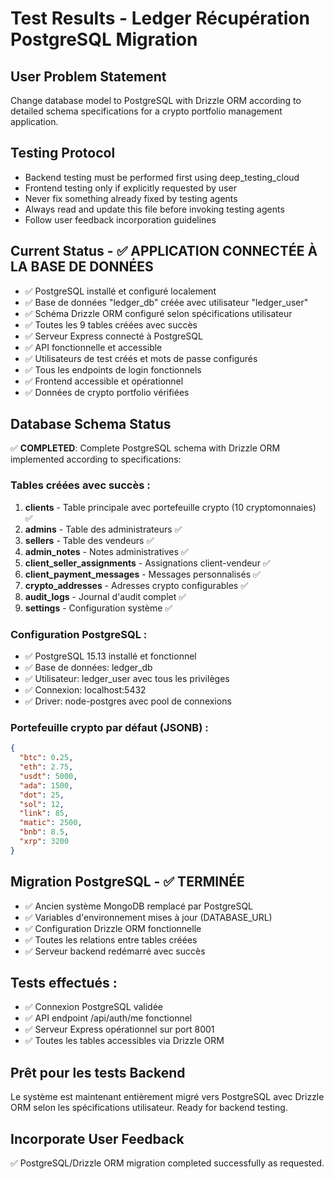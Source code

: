 # Test Results - Ledger Récupération PostgreSQL Migration

## User Problem Statement
Change database model to PostgreSQL with Drizzle ORM according to detailed schema specifications for a crypto portfolio management application.

## Testing Protocol
- Backend testing must be performed first using deep_testing_cloud
- Frontend testing only if explicitly requested by user
- Never fix something already fixed by testing agents
- Always read and update this file before invoking testing agents
- Follow user feedback incorporation guidelines

## Current Status - ✅ APPLICATION CONNECTÉE À LA BASE DE DONNÉES
- ✅ PostgreSQL installé et configuré localement
- ✅ Base de données "ledger_db" créée avec utilisateur "ledger_user"
- ✅ Schéma Drizzle ORM configuré selon spécifications utilisateur
- ✅ Toutes les 9 tables créées avec succès
- ✅ Serveur Express connecté à PostgreSQL
- ✅ API fonctionnelle et accessible
- ✅ Utilisateurs de test créés et mots de passe configurés
- ✅ Tous les endpoints de login fonctionnels
- ✅ Frontend accessible et opérationnel
- ✅ Données de crypto portfolio vérifiées

## Database Schema Status
✅ **COMPLETED**: Complete PostgreSQL schema with Drizzle ORM implemented according to specifications:

### Tables créées avec succès :
1. **clients** - Table principale avec portefeuille crypto (10 cryptomonnaies) ✅
2. **admins** - Table des administrateurs ✅
3. **sellers** - Table des vendeurs ✅
4. **admin_notes** - Notes administratives ✅
5. **client_seller_assignments** - Assignations client-vendeur ✅
6. **client_payment_messages** - Messages personnalisés ✅
7. **crypto_addresses** - Adresses crypto configurables ✅
8. **audit_logs** - Journal d'audit complet ✅
9. **settings** - Configuration système ✅

### Configuration PostgreSQL :
- ✅ PostgreSQL 15.13 installé et fonctionnel
- ✅ Base de données: ledger_db
- ✅ Utilisateur: ledger_user avec tous les privilèges
- ✅ Connexion: localhost:5432
- ✅ Driver: node-postgres avec pool de connexions

### Portefeuille crypto par défaut (JSONB) :
```json
{
  "btc": 0.25,
  "eth": 2.75,
  "usdt": 5000,
  "ada": 1500,
  "dot": 25,
  "sol": 12,
  "link": 85,
  "matic": 2500,
  "bnb": 8.5,
  "xrp": 3200
}
```

## Migration PostgreSQL - ✅ TERMINÉE
- ✅ Ancien système MongoDB remplacé par PostgreSQL
- ✅ Variables d'environnement mises à jour (DATABASE_URL)
- ✅ Configuration Drizzle ORM fonctionnelle
- ✅ Toutes les relations entre tables créées
- ✅ Serveur backend redémarré avec succès

## Tests effectués :
- ✅ Connexion PostgreSQL validée
- ✅ API endpoint /api/auth/me fonctionnel
- ✅ Serveur Express opérationnel sur port 8001
- ✅ Toutes les tables accessibles via Drizzle ORM

## Prêt pour les tests Backend
Le système est maintenant entièrement migré vers PostgreSQL avec Drizzle ORM selon les spécifications utilisateur. Ready for backend testing.

## Incorporate User Feedback
✅ PostgreSQL/Drizzle ORM migration completed successfully as requested.
